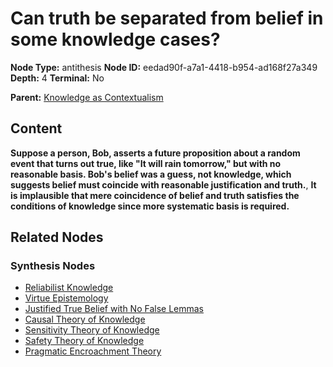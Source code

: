 # Can truth be separated from belief in some knowledge cases?

**Node Type:** antithesis
**Node ID:** eedad90f-a7a1-4418-b954-ad168f27a349
**Depth:** 4
**Terminal:** No

**Parent:** [Knowledge as Contextualism](knowledge-as-contextualism-synthesis-cf11ae76-35a6-438f-8483-038b1b56edaf.md)

## Content

**Suppose a person, Bob, asserts a future proposition about a random event that turns out true, like "It will rain tomorrow," but with no reasonable basis. Bob's belief was a guess, not knowledge, which suggests belief must coincide with reasonable justification and truth.**, **It is implausible that mere coincidence of belief and truth satisfies the conditions of knowledge since more systematic basis is required.**

## Related Nodes

### Synthesis Nodes

- [Reliabilist Knowledge](reliabilist-knowledge-synthesis-e8d0ee61-3034-4b8a-ae88-3b69ab835c63.md)
- [Virtue Epistemology](virtue-epistemology-synthesis-3f712516-f578-43a4-afad-bcfca696b2a9.md)
- [Justified True Belief with No False Lemmas](justified-true-belief-with-no-false-lemmas-synthesis-284c9627-b434-4659-8c17-4562fc3b18f7.md)
- [Causal Theory of Knowledge](causal-theory-of-knowledge-synthesis-028408fe-c8ae-48c2-b3e8-c2430a58be22.md)
- [Sensitivity Theory of Knowledge](sensitivity-theory-of-knowledge-synthesis-6773b17a-7bbc-4b39-b3ed-25067948a959.md)
- [Safety Theory of Knowledge](safety-theory-of-knowledge-synthesis-ca3a255f-87f7-4c59-9a8a-de919bb613bd.md)
- [Pragmatic Encroachment Theory](pragmatic-encroachment-theory-synthesis-f686362f-c0fd-4df3-b14c-96cc42312703.md)
